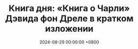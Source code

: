 ---
title: "Книга дня: «Книга о Чарли» Дэвида фон Дреле в кратком изложении"
description: >-
 📖 «Книга о Чарли» — трогательный и вдохновляющий рассказ о жизни и пути преодоления главного героя Чарли, его борьбе с внутренними и внешними трудностями. Шпионские истории и исторические мемуары о Чарли. Погрузитесь в историю!
date: 2024-08-29 00:00:00 +0800
categories: [Мышление, Конспекты-книг]
tags:
  [
    книга-о-чарли,
    дэвид-фон-дреле,
    эспионаж,
    исторические-мемуары,
    шпионские-истории,
    разведка,
    история-уса,
    вторая-мировая-война,
    холодная-война,
    цру,
    корейская-война,
    политические-интриги,
    обзор-книги
  ]
image:
alt: Книга о Чарли Дэвид фон Дреле обложка
fallback:
  -
  -
---